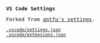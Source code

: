 <samp><b>VS Code Settings</b></samp>

<samp>Forked from [antfu's settings](https://github.com/antfu/vscode-theme-vitesse).</samp>

[`.vscode/settings.json`](./.vscode/settings.json)<br>
[`.vscode/extensions.json`](./.vscode/extensions.json)<br>
